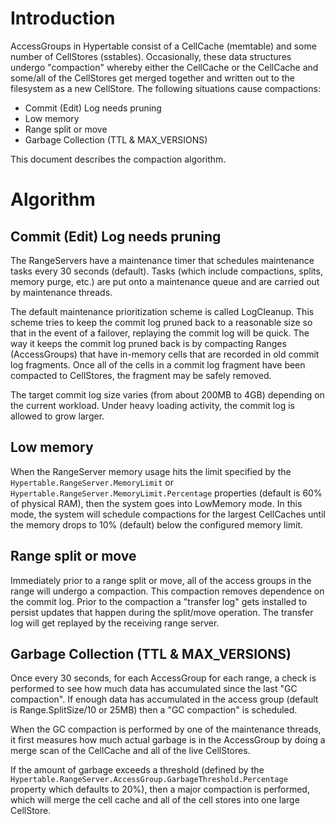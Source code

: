# Introduction #

AccessGroups in Hypertable consist of a CellCache (memtable) and some number of CellStores (sstables).  Occasionally, these data structures undergo "compaction" whereby either the CellCache or the CellCache and some/all of the CellStores get merged together and written out to the filesystem as a new CellStore.  The following situations cause compactions:

  * Commit (Edit) Log needs pruning
  * Low memory
  * Range split or move
  * Garbage Collection (TTL & MAX\_VERSIONS)

This document describes the compaction algorithm.

# Algorithm #

## Commit (Edit) Log needs pruning ##

The RangeServers have a maintenance timer that schedules maintenance tasks every 30 seconds (default).  Tasks (which include compactions, splits, memory purge, etc.) are put onto a maintenance queue and are carried out by maintenance threads.

The default maintenance prioritization scheme is called LogCleanup.  This scheme tries to keep the commit log pruned back to a reasonable size so that in the event of a failover, replaying the commit log will be quick.  The way it keeps the commit log pruned back is by compacting Ranges (AccessGroups) that have in-memory cells that are recorded in old commit log fragments.  Once all of the cells in a commit log fragment have been compacted to CellStores, the fragment may be safely removed.

The target commit log size varies (from about 200MB to 4GB) depending on the current workload.  Under heavy loading activity, the commit log is allowed to grow larger.

## Low memory ##

When the RangeServer memory usage hits the limit specified by the `Hypertable.RangeServer.MemoryLimit` or `Hypertable.RangeServer.MemoryLimit.Percentage` properties (default is 60% of physical RAM), then the system goes into LowMemory mode.  In this mode, the system will schedule compactions for the largest CellCaches until the memory drops to 10% (default) below the configured memory limit.

## Range split or move ##

Immediately prior to a range split or move, all of the access groups in the range will undergo a compaction.  This compaction removes dependence on the commit log.  Prior to the compaction a "transfer log" gets installed to persist updates that happen during the split/move operation.  The transfer log will get replayed by the receiving range server.

## Garbage Collection (TTL & MAX\_VERSIONS) ##

Once every 30 seconds, for each AccessGroup for each range, a check is performed to see how much data has accumulated since the last "GC compaction".  If enough data has accumulated in the access group (default is Range.SplitSize/10 or 25MB) then a "GC compaction" is scheduled.

When the GC compaction is performed by one of the maintenance threads, it first measures how much actual garbage is in the AccessGroup by doing a merge scan of the CellCache and all of the live CellStores.

If the amount of garbage exceeds a threshold (defined by the `Hypertable.RangeServer.AccessGroup.GarbageThreshold.Percentage` property which defaults to 20%), then a major compaction is performed, which will merge the cell cache and all of the cell stores into one large CellStore.